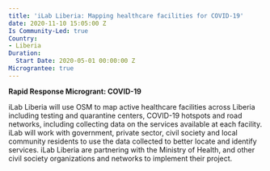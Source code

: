 ```yaml
---
title: 'iLab Liberia: Mapping healthcare facilities for COVID-19'
date: 2020-11-10 15:05:00 Z
Is Community-Led: true
Country:
- Liberia
Duration:
  Start Date: 2020-05-01 00:00:00 Z
Micrograntee: true
---
```


**Rapid Response Microgrant: COVID-19**

iLab Liberia will use OSM to map active healthcare facilities across Liberia including testing and quarantine centers, COVID-19 hotspots and road networks, including collecting data on the services available at each facility. iLab will work with government, private sector, civil society and local community residents to use the data collected to better locate and identify services. iLab Liberia are partnering with the Ministry of Health, and other civil society organizations and networks to implement their project.